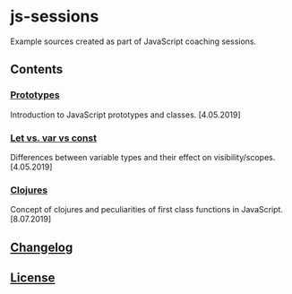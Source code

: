 # js-sessions
Example sources created as part of JavaScript coaching sessions.

## Contents

### [Prototypes](prototype/)

Introduction to JavaScript prototypes and classes. [4.05.2019]

### [Let vs. var vs const](let-var-const/)

Differences between variable types and their effect on visibility/scopes. [4.05.2019]

### [Clojures](clojures/)

Concept of clojures and peculiarities of first class functions in JavaScript. [8.07.2019]

## [Changelog](CHANGELOG.md)

## [License](LICENSE)
